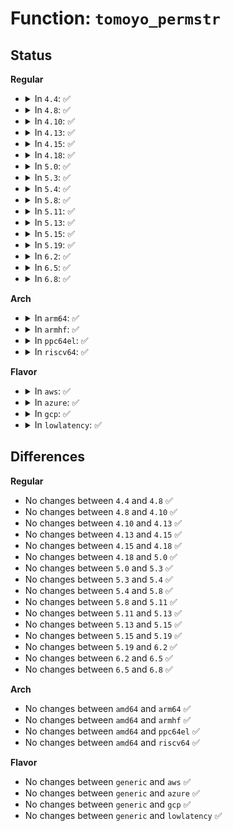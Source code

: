 # Function: <code>tomoyo_permstr</code>

## Status
<b>Regular</b>
<ul>
<li>
<details>
<summary>In <code>4.4</code>: ✅</summary>

```c
bool tomoyo_permstr(const char *string, const char *keyword);
```

**Collision:** Unique Global

**Inline:** No

**Transformation:** False

**Instances:**

```
In security/tomoyo/util.c (ffffffff81373f70)
Location: security/tomoyo/util.c:131
Inline: False
Direct callers:
  - security/tomoyo/file.c:tomoyo_write_file
  - security/tomoyo/file.c:tomoyo_write_file
  - security/tomoyo/file.c:tomoyo_write_file
  - security/tomoyo/file.c:tomoyo_write_file
  - security/tomoyo/file.c:tomoyo_write_file
  - security/tomoyo/file.c:tomoyo_write_file
  - security/tomoyo/file.c:tomoyo_write_file
  - security/tomoyo/network.c:tomoyo_write_inet_network
  - security/tomoyo/network.c:tomoyo_write_unix_network
```
**Symbols:**

```
ffffffff81373f70-ffffffff81373fa3: tomoyo_permstr (STB_GLOBAL)
```
</details>
</li>
<li>
<details>
<summary>In <code>4.8</code>: ✅</summary>

```c
bool tomoyo_permstr(const char *string, const char *keyword);
```

**Collision:** Unique Global

**Inline:** No

**Transformation:** False

**Instances:**

```
In security/tomoyo/util.c (ffffffff813aa370)
Location: security/tomoyo/util.c:131
Inline: False
Direct callers:
  - security/tomoyo/file.c:tomoyo_write_file
  - security/tomoyo/file.c:tomoyo_write_file
  - security/tomoyo/file.c:tomoyo_write_file
  - security/tomoyo/file.c:tomoyo_write_file
  - security/tomoyo/file.c:tomoyo_write_file
  - security/tomoyo/file.c:tomoyo_write_file
  - security/tomoyo/file.c:tomoyo_write_file
  - security/tomoyo/network.c:tomoyo_write_unix_network
  - security/tomoyo/network.c:tomoyo_write_inet_network
```
**Symbols:**

```
ffffffff813aa370-ffffffff813aa3a3: tomoyo_permstr (STB_GLOBAL)
```
</details>
</li>
<li>
<details>
<summary>In <code>4.10</code>: ✅</summary>

```c
bool tomoyo_permstr(const char *string, const char *keyword);
```

**Collision:** Unique Global

**Inline:** No

**Transformation:** False

**Instances:**

```
In security/tomoyo/util.c (ffffffff813c0ef0)
Location: security/tomoyo/util.c:131
Inline: False
Direct callers:
  - security/tomoyo/file.c:tomoyo_write_file
  - security/tomoyo/file.c:tomoyo_write_file
  - security/tomoyo/file.c:tomoyo_write_file
  - security/tomoyo/file.c:tomoyo_write_file
  - security/tomoyo/file.c:tomoyo_write_file
  - security/tomoyo/file.c:tomoyo_write_file
  - security/tomoyo/file.c:tomoyo_write_file
  - security/tomoyo/network.c:tomoyo_write_unix_network
  - security/tomoyo/network.c:tomoyo_write_inet_network
```
**Symbols:**

```
ffffffff813c0ef0-ffffffff813c0f23: tomoyo_permstr (STB_GLOBAL)
```
</details>
</li>
<li>
<details>
<summary>In <code>4.13</code>: ✅</summary>

```c
bool tomoyo_permstr(const char *string, const char *keyword);
```

**Collision:** Unique Global

**Inline:** No

**Transformation:** False

**Instances:**

```
In security/tomoyo/util.c (ffffffff813d7890)
Location: security/tomoyo/util.c:133
Inline: False
Direct callers:
  - security/tomoyo/file.c:tomoyo_write_file
  - security/tomoyo/file.c:tomoyo_write_file
  - security/tomoyo/file.c:tomoyo_write_file
  - security/tomoyo/file.c:tomoyo_write_file
  - security/tomoyo/file.c:tomoyo_write_file
  - security/tomoyo/file.c:tomoyo_write_file
  - security/tomoyo/file.c:tomoyo_write_file
  - security/tomoyo/network.c:tomoyo_write_unix_network
  - security/tomoyo/network.c:tomoyo_write_inet_network
```
**Symbols:**

```
ffffffff813d7890-ffffffff813d78bf: tomoyo_permstr (STB_GLOBAL)
```
</details>
</li>
<li>
<details>
<summary>In <code>4.15</code>: ✅</summary>

```c
bool tomoyo_permstr(const char *string, const char *keyword);
```

**Collision:** Unique Global

**Inline:** No

**Transformation:** False

**Instances:**

```
In security/tomoyo/util.c (ffffffff813fdce0)
Location: security/tomoyo/util.c:113
Inline: False
Direct callers:
  - security/tomoyo/file.c:tomoyo_write_file
  - security/tomoyo/file.c:tomoyo_write_file
  - security/tomoyo/file.c:tomoyo_write_file
  - security/tomoyo/file.c:tomoyo_write_file
  - security/tomoyo/file.c:tomoyo_write_file
  - security/tomoyo/file.c:tomoyo_write_file
  - security/tomoyo/file.c:tomoyo_write_file
  - security/tomoyo/network.c:tomoyo_write_unix_network
  - security/tomoyo/network.c:tomoyo_write_inet_network
```
**Symbols:**

```
ffffffff813fdce0-ffffffff813fdd0f: tomoyo_permstr (STB_GLOBAL)
```
</details>
</li>
<li>
<details>
<summary>In <code>4.18</code>: ✅</summary>

```c
bool tomoyo_permstr(const char *string, const char *keyword);
```

**Collision:** Unique Global

**Inline:** No

**Transformation:** False

**Instances:**

```
In security/tomoyo/util.c (ffffffff8142ebc0)
Location: security/tomoyo/util.c:113
Inline: False
Direct callers:
  - security/tomoyo/file.c:tomoyo_write_file
  - security/tomoyo/file.c:tomoyo_write_file
  - security/tomoyo/file.c:tomoyo_write_file
  - security/tomoyo/file.c:tomoyo_write_file
  - security/tomoyo/file.c:tomoyo_write_file
  - security/tomoyo/file.c:tomoyo_write_file
  - security/tomoyo/file.c:tomoyo_write_file
  - security/tomoyo/network.c:tomoyo_write_unix_network
  - security/tomoyo/network.c:tomoyo_write_inet_network
```
**Symbols:**

```
ffffffff8142ebc0-ffffffff8142ebef: tomoyo_permstr (STB_GLOBAL)
```
</details>
</li>
<li>
<details>
<summary>In <code>5.0</code>: ✅</summary>

```c
bool tomoyo_permstr(const char *string, const char *keyword);
```

**Collision:** Unique Global

**Inline:** No

**Transformation:** False

**Instances:**

```
In security/tomoyo/util.c (ffffffff8144b5e0)
Location: security/tomoyo/util.c:113
Inline: False
Direct callers:
  - security/tomoyo/file.c:tomoyo_write_file
  - security/tomoyo/file.c:tomoyo_write_file
  - security/tomoyo/file.c:tomoyo_write_file
  - security/tomoyo/file.c:tomoyo_write_file
  - security/tomoyo/file.c:tomoyo_write_file
  - security/tomoyo/file.c:tomoyo_write_file
  - security/tomoyo/file.c:tomoyo_write_file
  - security/tomoyo/network.c:tomoyo_write_unix_network
  - security/tomoyo/network.c:tomoyo_write_inet_network
```
**Symbols:**

```
ffffffff8144b5e0-ffffffff8144b60f: tomoyo_permstr (STB_GLOBAL)
```
</details>
</li>
<li>
<details>
<summary>In <code>5.3</code>: ✅</summary>

```c
bool tomoyo_permstr(const char *string, const char *keyword);
```

**Collision:** Unique Global

**Inline:** No

**Transformation:** False

**Instances:**

```
In security/tomoyo/util.c (ffffffff81479330)
Location: security/tomoyo/util.c:114
Inline: False
Direct callers:
  - security/tomoyo/file.c:tomoyo_write_file
  - security/tomoyo/file.c:tomoyo_write_file
  - security/tomoyo/file.c:tomoyo_write_file
  - security/tomoyo/file.c:tomoyo_write_file
  - security/tomoyo/file.c:tomoyo_write_file
  - security/tomoyo/file.c:tomoyo_write_file
  - security/tomoyo/file.c:tomoyo_write_file
  - security/tomoyo/network.c:tomoyo_write_unix_network
  - security/tomoyo/network.c:tomoyo_write_inet_network
```
**Symbols:**

```
ffffffff81479330-ffffffff81479363: tomoyo_permstr (STB_GLOBAL)
```
</details>
</li>
<li>
<details>
<summary>In <code>5.4</code>: ✅</summary>

```c
bool tomoyo_permstr(const char *string, const char *keyword);
```

**Collision:** Unique Global

**Inline:** No

**Transformation:** False

**Instances:**

```
In security/tomoyo/util.c (ffffffff81493030)
Location: security/tomoyo/util.c:114
Inline: False
Direct callers:
  - security/tomoyo/file.c:tomoyo_write_file
  - security/tomoyo/file.c:tomoyo_write_file
  - security/tomoyo/file.c:tomoyo_write_file
  - security/tomoyo/file.c:tomoyo_write_file
  - security/tomoyo/file.c:tomoyo_write_file
  - security/tomoyo/file.c:tomoyo_write_file
  - security/tomoyo/file.c:tomoyo_write_file
  - security/tomoyo/network.c:tomoyo_write_unix_network
  - security/tomoyo/network.c:tomoyo_write_inet_network
```
**Symbols:**

```
ffffffff81493030-ffffffff81493063: tomoyo_permstr (STB_GLOBAL)
```
</details>
</li>
<li>
<details>
<summary>In <code>5.8</code>: ✅</summary>

```c
bool tomoyo_permstr(const char *string, const char *keyword);
```

**Collision:** Unique Global

**Inline:** No

**Transformation:** False

**Instances:**

```
In security/tomoyo/util.c (ffffffff814ea3f0)
Location: security/tomoyo/util.c:114
Inline: False
Direct callers:
  - security/tomoyo/file.c:tomoyo_write_file
  - security/tomoyo/file.c:tomoyo_write_file
  - security/tomoyo/file.c:tomoyo_write_file
  - security/tomoyo/file.c:tomoyo_write_file
  - security/tomoyo/file.c:tomoyo_write_file
  - security/tomoyo/file.c:tomoyo_write_file
  - security/tomoyo/file.c:tomoyo_write_file
  - security/tomoyo/network.c:tomoyo_write_unix_network
  - security/tomoyo/network.c:tomoyo_write_inet_network
```
**Symbols:**

```
ffffffff814ea3f0-ffffffff814ea426: tomoyo_permstr (STB_GLOBAL)
```
</details>
</li>
<li>
<details>
<summary>In <code>5.11</code>: ✅</summary>

```c
bool tomoyo_permstr(const char *string, const char *keyword);
```

**Collision:** Unique Global

**Inline:** No

**Transformation:** False

**Instances:**

```
In security/tomoyo/util.c (ffffffff815077d0)
Location: security/tomoyo/util.c:114
Inline: False
Direct callers:
  - security/tomoyo/file.c:tomoyo_write_file
  - security/tomoyo/file.c:tomoyo_write_file
  - security/tomoyo/file.c:tomoyo_write_file
  - security/tomoyo/file.c:tomoyo_write_file
  - security/tomoyo/file.c:tomoyo_write_file
  - security/tomoyo/file.c:tomoyo_write_file
  - security/tomoyo/file.c:tomoyo_write_file
  - security/tomoyo/network.c:tomoyo_write_unix_network
  - security/tomoyo/network.c:tomoyo_write_inet_network
```
**Symbols:**

```
ffffffff815077d0-ffffffff81507806: tomoyo_permstr (STB_GLOBAL)
```
</details>
</li>
<li>
<details>
<summary>In <code>5.13</code>: ✅</summary>

```c
bool tomoyo_permstr(const char *string, const char *keyword);
```

**Collision:** Unique Global

**Inline:** No

**Transformation:** False

**Instances:**

```
In security/tomoyo/util.c (ffffffff8150e350)
Location: security/tomoyo/util.c:114
Inline: False
Direct callers:
  - security/tomoyo/file.c:tomoyo_write_file
  - security/tomoyo/file.c:tomoyo_write_file
  - security/tomoyo/file.c:tomoyo_write_file
  - security/tomoyo/file.c:tomoyo_write_file
  - security/tomoyo/file.c:tomoyo_write_file
  - security/tomoyo/file.c:tomoyo_write_file
  - security/tomoyo/file.c:tomoyo_write_file
  - security/tomoyo/network.c:tomoyo_write_unix_network
  - security/tomoyo/network.c:tomoyo_write_inet_network
```
**Symbols:**

```
ffffffff8150e350-ffffffff8150e386: tomoyo_permstr (STB_GLOBAL)
```
</details>
</li>
<li>
<details>
<summary>In <code>5.15</code>: ✅</summary>

```c
bool tomoyo_permstr(const char *string, const char *keyword);
```

**Collision:** Unique Global

**Inline:** No

**Transformation:** False

**Instances:**

```
In security/tomoyo/util.c (ffffffff8156bea0)
Location: security/tomoyo/util.c:114
Inline: False
Direct callers:
  - security/tomoyo/file.c:tomoyo_write_file
  - security/tomoyo/file.c:tomoyo_write_file
  - security/tomoyo/file.c:tomoyo_write_file
  - security/tomoyo/file.c:tomoyo_write_file
  - security/tomoyo/file.c:tomoyo_write_file
  - security/tomoyo/file.c:tomoyo_write_file
  - security/tomoyo/file.c:tomoyo_write_file
  - security/tomoyo/network.c:tomoyo_write_unix_network
  - security/tomoyo/network.c:tomoyo_write_inet_network
```
**Symbols:**

```
ffffffff8156bea0-ffffffff8156bed6: tomoyo_permstr (STB_GLOBAL)
```
</details>
</li>
<li>
<details>
<summary>In <code>5.19</code>: ✅</summary>

```c
bool tomoyo_permstr(const char *string, const char *keyword);
```

**Collision:** Unique Global

**Inline:** No

**Transformation:** False

**Instances:**

```
In security/tomoyo/util.c (ffffffff81608110)
Location: security/tomoyo/util.c:114
Inline: False
Direct callers:
  - security/tomoyo/file.c:tomoyo_write_file
  - security/tomoyo/file.c:tomoyo_write_file
  - security/tomoyo/file.c:tomoyo_write_file
  - security/tomoyo/file.c:tomoyo_write_file
  - security/tomoyo/file.c:tomoyo_write_file
  - security/tomoyo/file.c:tomoyo_write_file
  - security/tomoyo/file.c:tomoyo_write_file
  - security/tomoyo/network.c:tomoyo_write_unix_network
  - security/tomoyo/network.c:tomoyo_write_inet_network
```
**Symbols:**

```
ffffffff81608110-ffffffff8160814c: tomoyo_permstr (STB_GLOBAL)
```
</details>
</li>
<li>
<details>
<summary>In <code>6.2</code>: ✅</summary>

```c
bool tomoyo_permstr(const char *string, const char *keyword);
```

**Collision:** Unique Global

**Inline:** No

**Transformation:** False

**Instances:**

```
In security/tomoyo/util.c (ffffffff816b98e0)
Location: security/tomoyo/util.c:114
Inline: False
Direct callers:
  - security/tomoyo/file.c:tomoyo_write_file
  - security/tomoyo/file.c:tomoyo_write_file
  - security/tomoyo/file.c:tomoyo_write_file
  - security/tomoyo/file.c:tomoyo_write_file
  - security/tomoyo/file.c:tomoyo_write_file
  - security/tomoyo/file.c:tomoyo_write_file
  - security/tomoyo/file.c:tomoyo_write_file
  - security/tomoyo/network.c:tomoyo_write_unix_network
  - security/tomoyo/network.c:tomoyo_write_inet_network
```
**Symbols:**

```
ffffffff816b98e0-ffffffff816b991c: tomoyo_permstr (STB_GLOBAL)
```
</details>
</li>
<li>
<details>
<summary>In <code>6.5</code>: ✅</summary>

```c
bool tomoyo_permstr(const char *string, const char *keyword);
```

**Collision:** Unique Global

**Inline:** No

**Transformation:** False

**Instances:**

```
In security/tomoyo/util.c (ffffffff816f2280)
Location: security/tomoyo/util.c:114
Inline: False
Direct callers:
  - security/tomoyo/file.c:tomoyo_write_file
  - security/tomoyo/file.c:tomoyo_write_file
  - security/tomoyo/file.c:tomoyo_write_file
  - security/tomoyo/file.c:tomoyo_write_file
  - security/tomoyo/file.c:tomoyo_write_file
  - security/tomoyo/file.c:tomoyo_write_file
  - security/tomoyo/file.c:tomoyo_write_file
  - security/tomoyo/network.c:tomoyo_write_unix_network
  - security/tomoyo/network.c:tomoyo_write_inet_network
```
**Symbols:**

```
ffffffff816f2280-ffffffff816f22bc: tomoyo_permstr (STB_GLOBAL)
```
</details>
</li>
<li>
<details>
<summary>In <code>6.8</code>: ✅</summary>

```c
bool tomoyo_permstr(const char *string, const char *keyword);
```

**Collision:** Unique Global

**Inline:** No

**Transformation:** False

**Instances:**

```
In security/tomoyo/util.c (ffffffff8172f040)
Location: security/tomoyo/util.c:114
Inline: False
Direct callers:
  - security/tomoyo/file.c:tomoyo_write_file
  - security/tomoyo/file.c:tomoyo_write_file
  - security/tomoyo/file.c:tomoyo_write_file
  - security/tomoyo/file.c:tomoyo_write_file
  - security/tomoyo/file.c:tomoyo_write_file
  - security/tomoyo/file.c:tomoyo_write_file
  - security/tomoyo/file.c:tomoyo_write_file
  - security/tomoyo/network.c:tomoyo_write_unix_network
  - security/tomoyo/network.c:tomoyo_write_inet_network
```
**Symbols:**

```
ffffffff8172f040-ffffffff8172f07c: tomoyo_permstr (STB_GLOBAL)
```
</details>
</li>
</ul>
<b>Arch</b>
<ul>
<li>
<details>
<summary>In <code>arm64</code>: ✅</summary>

```c
bool tomoyo_permstr(const char *string, const char *keyword);
```

**Collision:** Unique Global

**Inline:** No

**Transformation:** False

**Instances:**

```
In security/tomoyo/util.c (ffff8000105880f0)
Location: security/tomoyo/util.c:114
Inline: False
Direct callers:
  - security/tomoyo/file.c:tomoyo_write_file
  - security/tomoyo/file.c:tomoyo_write_file
  - security/tomoyo/file.c:tomoyo_write_file
  - security/tomoyo/file.c:tomoyo_write_file
  - security/tomoyo/file.c:tomoyo_write_file
  - security/tomoyo/file.c:tomoyo_write_file
  - security/tomoyo/file.c:tomoyo_write_file
  - security/tomoyo/network.c:tomoyo_write_unix_network
  - security/tomoyo/network.c:tomoyo_write_inet_network
```
**Symbols:**

```
ffff8000105880f0-ffff800010588148: tomoyo_permstr (STB_GLOBAL)
```
</details>
</li>
<li>
<details>
<summary>In <code>armhf</code>: ✅</summary>

```c
bool tomoyo_permstr(const char *string, const char *keyword);
```

**Collision:** Unique Global

**Inline:** No

**Transformation:** False

**Instances:**

```
In security/tomoyo/util.c (c0739698)
Location: security/tomoyo/util.c:114
Inline: False
Direct callers:
  - security/tomoyo/file.c:tomoyo_write_file
  - security/tomoyo/file.c:tomoyo_write_file
  - security/tomoyo/file.c:tomoyo_write_file
  - security/tomoyo/file.c:tomoyo_write_file
  - security/tomoyo/file.c:tomoyo_write_file
  - security/tomoyo/file.c:tomoyo_write_file
  - security/tomoyo/file.c:tomoyo_write_file
  - security/tomoyo/network.c:tomoyo_write_unix_network
  - security/tomoyo/network.c:tomoyo_write_inet_network
```
**Symbols:**

```
c0739698-c07396d8: tomoyo_permstr (STB_GLOBAL)
```
</details>
</li>
<li>
<details>
<summary>In <code>ppc64el</code>: ✅</summary>

```c
bool tomoyo_permstr(const char *string, const char *keyword);
```

**Collision:** Unique Global

**Inline:** No

**Transformation:** False

**Instances:**

```
In security/tomoyo/util.c (c0000000006f85d0)
Location: security/tomoyo/util.c:114
Inline: False
Direct callers:
  - security/tomoyo/file.c:tomoyo_write_file
  - security/tomoyo/file.c:tomoyo_write_file
  - security/tomoyo/file.c:tomoyo_write_file
  - security/tomoyo/file.c:tomoyo_write_file
  - security/tomoyo/file.c:tomoyo_write_file
  - security/tomoyo/file.c:tomoyo_write_file
  - security/tomoyo/file.c:tomoyo_write_file
  - security/tomoyo/file.c:tomoyo_write_file
  - security/tomoyo/network.c:tomoyo_write_unix_network
  - security/tomoyo/network.c:tomoyo_write_inet_network
```
**Symbols:**

```
c0000000006f85d0-c0000000006f8658: tomoyo_permstr (STB_GLOBAL)
```
</details>
</li>
<li>
<details>
<summary>In <code>riscv64</code>: ✅</summary>

```c
bool tomoyo_permstr(const char *string, const char *keyword);
```

**Collision:** Unique Global

**Inline:** No

**Transformation:** False

**Instances:**

```
In security/tomoyo/util.c (ffffffe0003d723c)
Location: security/tomoyo/util.c:114
Inline: False
Direct callers:
  - security/tomoyo/file.c:tomoyo_write_file
  - security/tomoyo/file.c:tomoyo_write_file
  - security/tomoyo/file.c:tomoyo_write_file
  - security/tomoyo/file.c:tomoyo_write_file
  - security/tomoyo/file.c:tomoyo_write_file
  - security/tomoyo/file.c:tomoyo_write_file
  - security/tomoyo/file.c:tomoyo_write_file
  - security/tomoyo/network.c:tomoyo_write_unix_network
  - security/tomoyo/network.c:tomoyo_write_inet_network
```
**Symbols:**

```
ffffffe0003d723c-ffffffe0003d7286: tomoyo_permstr (STB_GLOBAL)
```
</details>
</li>
</ul>
<b>Flavor</b>
<ul>
<li>
<details>
<summary>In <code>aws</code>: ✅</summary>

```c
bool tomoyo_permstr(const char *string, const char *keyword);
```

**Collision:** Unique Global

**Inline:** No

**Transformation:** False

**Instances:**

```
In security/tomoyo/util.c (ffffffff8148b610)
Location: security/tomoyo/util.c:114
Inline: False
Direct callers:
  - security/tomoyo/file.c:tomoyo_write_file
  - security/tomoyo/file.c:tomoyo_write_file
  - security/tomoyo/file.c:tomoyo_write_file
  - security/tomoyo/file.c:tomoyo_write_file
  - security/tomoyo/file.c:tomoyo_write_file
  - security/tomoyo/file.c:tomoyo_write_file
  - security/tomoyo/file.c:tomoyo_write_file
  - security/tomoyo/network.c:tomoyo_write_unix_network
  - security/tomoyo/network.c:tomoyo_write_inet_network
```
**Symbols:**

```
ffffffff8148b610-ffffffff8148b643: tomoyo_permstr (STB_GLOBAL)
```
</details>
</li>
<li>
<details>
<summary>In <code>azure</code>: ✅</summary>

```c
bool tomoyo_permstr(const char *string, const char *keyword);
```

**Collision:** Unique Global

**Inline:** No

**Transformation:** False

**Instances:**

```
In security/tomoyo/util.c (ffffffff8147c030)
Location: security/tomoyo/util.c:114
Inline: False
Direct callers:
  - security/tomoyo/file.c:tomoyo_write_file
  - security/tomoyo/file.c:tomoyo_write_file
  - security/tomoyo/file.c:tomoyo_write_file
  - security/tomoyo/file.c:tomoyo_write_file
  - security/tomoyo/file.c:tomoyo_write_file
  - security/tomoyo/file.c:tomoyo_write_file
  - security/tomoyo/file.c:tomoyo_write_file
  - security/tomoyo/network.c:tomoyo_write_unix_network
  - security/tomoyo/network.c:tomoyo_write_inet_network
```
**Symbols:**

```
ffffffff8147c030-ffffffff8147c063: tomoyo_permstr (STB_GLOBAL)
```
</details>
</li>
<li>
<details>
<summary>In <code>gcp</code>: ✅</summary>

```c
bool tomoyo_permstr(const char *string, const char *keyword);
```

**Collision:** Unique Global

**Inline:** No

**Transformation:** False

**Instances:**

```
In security/tomoyo/util.c (ffffffff814876b0)
Location: security/tomoyo/util.c:114
Inline: False
Direct callers:
  - security/tomoyo/file.c:tomoyo_write_file
  - security/tomoyo/file.c:tomoyo_write_file
  - security/tomoyo/file.c:tomoyo_write_file
  - security/tomoyo/file.c:tomoyo_write_file
  - security/tomoyo/file.c:tomoyo_write_file
  - security/tomoyo/file.c:tomoyo_write_file
  - security/tomoyo/file.c:tomoyo_write_file
  - security/tomoyo/network.c:tomoyo_write_unix_network
  - security/tomoyo/network.c:tomoyo_write_inet_network
```
**Symbols:**

```
ffffffff814876b0-ffffffff814876e3: tomoyo_permstr (STB_GLOBAL)
```
</details>
</li>
<li>
<details>
<summary>In <code>lowlatency</code>: ✅</summary>

```c
bool tomoyo_permstr(const char *string, const char *keyword);
```

**Collision:** Unique Global

**Inline:** No

**Transformation:** False

**Instances:**

```
In security/tomoyo/util.c (ffffffff8149f1f0)
Location: security/tomoyo/util.c:114
Inline: False
Direct callers:
  - security/tomoyo/file.c:tomoyo_write_file
  - security/tomoyo/file.c:tomoyo_write_file
  - security/tomoyo/file.c:tomoyo_write_file
  - security/tomoyo/file.c:tomoyo_write_file
  - security/tomoyo/file.c:tomoyo_write_file
  - security/tomoyo/file.c:tomoyo_write_file
  - security/tomoyo/file.c:tomoyo_write_file
  - security/tomoyo/network.c:tomoyo_write_unix_network
  - security/tomoyo/network.c:tomoyo_write_inet_network
```
**Symbols:**

```
ffffffff8149f1f0-ffffffff8149f223: tomoyo_permstr (STB_GLOBAL)
```
</details>
</li>
</ul>

## Differences
<b>Regular</b>
<ul>
<li>
No changes between <code>4.4</code> and <code>4.8</code> ✅
</li>
<li>
No changes between <code>4.8</code> and <code>4.10</code> ✅
</li>
<li>
No changes between <code>4.10</code> and <code>4.13</code> ✅
</li>
<li>
No changes between <code>4.13</code> and <code>4.15</code> ✅
</li>
<li>
No changes between <code>4.15</code> and <code>4.18</code> ✅
</li>
<li>
No changes between <code>4.18</code> and <code>5.0</code> ✅
</li>
<li>
No changes between <code>5.0</code> and <code>5.3</code> ✅
</li>
<li>
No changes between <code>5.3</code> and <code>5.4</code> ✅
</li>
<li>
No changes between <code>5.4</code> and <code>5.8</code> ✅
</li>
<li>
No changes between <code>5.8</code> and <code>5.11</code> ✅
</li>
<li>
No changes between <code>5.11</code> and <code>5.13</code> ✅
</li>
<li>
No changes between <code>5.13</code> and <code>5.15</code> ✅
</li>
<li>
No changes between <code>5.15</code> and <code>5.19</code> ✅
</li>
<li>
No changes between <code>5.19</code> and <code>6.2</code> ✅
</li>
<li>
No changes between <code>6.2</code> and <code>6.5</code> ✅
</li>
<li>
No changes between <code>6.5</code> and <code>6.8</code> ✅
</li>
</ul>
<b>Arch</b>
<ul>
<li>
No changes between <code>amd64</code> and <code>arm64</code> ✅
</li>
<li>
No changes between <code>amd64</code> and <code>armhf</code> ✅
</li>
<li>
No changes between <code>amd64</code> and <code>ppc64el</code> ✅
</li>
<li>
No changes between <code>amd64</code> and <code>riscv64</code> ✅
</li>
</ul>
<b>Flavor</b>
<ul>
<li>
No changes between <code>generic</code> and <code>aws</code> ✅
</li>
<li>
No changes between <code>generic</code> and <code>azure</code> ✅
</li>
<li>
No changes between <code>generic</code> and <code>gcp</code> ✅
</li>
<li>
No changes between <code>generic</code> and <code>lowlatency</code> ✅
</li>
</ul>
